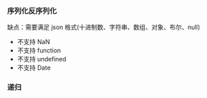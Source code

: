 ### 序列化反序列化
  缺点：需要满足 json 格式(十进制数、字符串、数组、对象、布尔、null)
  - 不支持 NaN
  - 不支持 function
  - 不支持 undefined
  - 不支持 Date

### 递归
